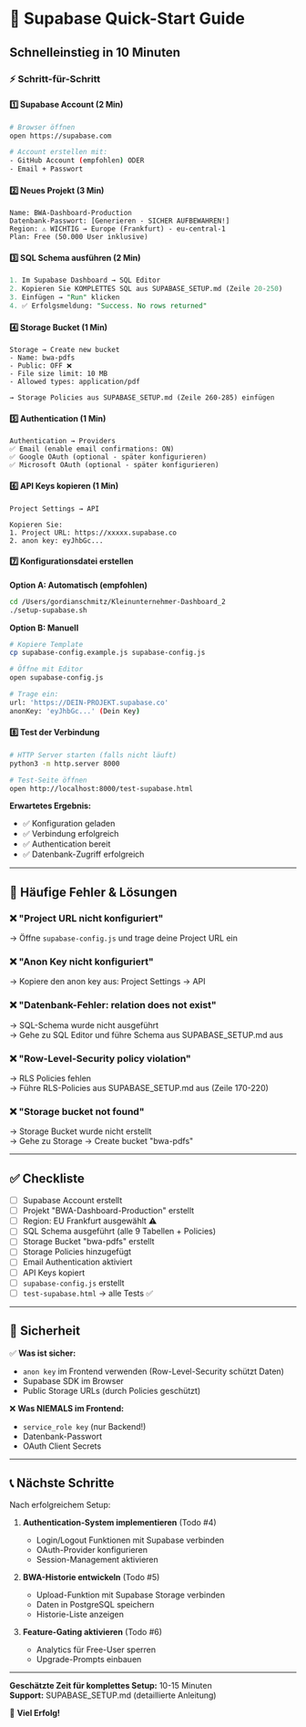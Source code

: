 # 🚀 Supabase Quick-Start Guide

## Schnelleinstieg in 10 Minuten

### ⚡ Schritt-für-Schritt

#### 1️⃣ Supabase Account (2 Min)

```bash
# Browser öffnen
open https://supabase.com

# Account erstellen mit:
- GitHub Account (empfohlen) ODER
- Email + Passwort
```

#### 2️⃣ Neues Projekt (3 Min)

```
Name: BWA-Dashboard-Production
Datenbank-Passwort: [Generieren - SICHER AUFBEWAHREN!]
Region: ⚠️ WICHTIG → Europe (Frankfurt) - eu-central-1
Plan: Free (50.000 User inklusive)
```

#### 3️⃣ SQL Schema ausführen (2 Min)

```sql
1. Im Supabase Dashboard → SQL Editor
2. Kopieren Sie KOMPLETTES SQL aus SUPABASE_SETUP.md (Zeile 20-250)
3. Einfügen → "Run" klicken
4. ✅ Erfolgsmeldung: "Success. No rows returned"
```

#### 4️⃣ Storage Bucket (1 Min)

```
Storage → Create new bucket
- Name: bwa-pdfs
- Public: OFF ❌
- File size limit: 10 MB
- Allowed types: application/pdf

→ Storage Policies aus SUPABASE_SETUP.md (Zeile 260-285) einfügen
```

#### 5️⃣ Authentication (1 Min)

```
Authentication → Providers
✅ Email (enable email confirmations: ON)
✅ Google OAuth (optional - später konfigurieren)
✅ Microsoft OAuth (optional - später konfigurieren)
```

#### 6️⃣ API Keys kopieren (1 Min)

```
Project Settings → API

Kopieren Sie:
1. Project URL: https://xxxxx.supabase.co
2. anon key: eyJhbGc...
```

#### 7️⃣ Konfigurationsdatei erstellen

**Option A: Automatisch (empfohlen)**
```bash
cd /Users/gordianschmitz/Kleinunternehmer-Dashboard_2
./setup-supabase.sh
```

**Option B: Manuell**
```bash
# Kopiere Template
cp supabase-config.example.js supabase-config.js

# Öffne mit Editor
open supabase-config.js

# Trage ein:
url: 'https://DEIN-PROJEKT.supabase.co'
anonKey: 'eyJhbGc...' (Dein Key)
```

#### 8️⃣ Test der Verbindung

```bash
# HTTP Server starten (falls nicht läuft)
python3 -m http.server 8000

# Test-Seite öffnen
open http://localhost:8000/test-supabase.html
```

**Erwartetes Ergebnis:**
- ✅ Konfiguration geladen
- ✅ Verbindung erfolgreich
- ✅ Authentication bereit
- ✅ Datenbank-Zugriff erfolgreich

---

## 🎯 Häufige Fehler & Lösungen

### ❌ "Project URL nicht konfiguriert"
→ Öffne `supabase-config.js` und trage deine Project URL ein

### ❌ "Anon Key nicht konfiguriert"
→ Kopiere den anon key aus: Project Settings → API

### ❌ "Datenbank-Fehler: relation does not exist"
→ SQL-Schema wurde nicht ausgeführt  
→ Gehe zu SQL Editor und führe Schema aus SUPABASE_SETUP.md aus

### ❌ "Row-Level-Security policy violation"
→ RLS Policies fehlen  
→ Führe RLS-Policies aus SUPABASE_SETUP.md aus (Zeile 170-220)

### ❌ "Storage bucket not found"
→ Storage Bucket wurde nicht erstellt  
→ Gehe zu Storage → Create bucket "bwa-pdfs"

---

## ✅ Checkliste

- [ ] Supabase Account erstellt
- [ ] Projekt "BWA-Dashboard-Production" erstellt
- [ ] Region: EU Frankfurt ausgewählt ⚠️
- [ ] SQL Schema ausgeführt (alle 9 Tabellen + Policies)
- [ ] Storage Bucket "bwa-pdfs" erstellt
- [ ] Storage Policies hinzugefügt
- [ ] Email Authentication aktiviert
- [ ] API Keys kopiert
- [ ] `supabase-config.js` erstellt
- [ ] `test-supabase.html` → alle Tests ✅

---

## 🔐 Sicherheit

✅ **Was ist sicher:**
- `anon key` im Frontend verwenden (Row-Level-Security schützt Daten)
- Supabase SDK im Browser
- Public Storage URLs (durch Policies geschützt)

❌ **Was NIEMALS im Frontend:**
- `service_role key` (nur Backend!)
- Datenbank-Passwort
- OAuth Client Secrets

---

## 📞 Nächste Schritte

Nach erfolgreichem Setup:

1. **Authentication-System implementieren** (Todo #4)
   - Login/Logout Funktionen mit Supabase verbinden
   - OAuth-Provider konfigurieren
   - Session-Management aktivieren

2. **BWA-Historie entwickeln** (Todo #5)
   - Upload-Funktion mit Supabase Storage verbinden
   - Daten in PostgreSQL speichern
   - Historie-Liste anzeigen

3. **Feature-Gating aktivieren** (Todo #6)
   - Analytics für Free-User sperren
   - Upgrade-Prompts einbauen

---

**Geschätzte Zeit für komplettes Setup:** 10-15 Minuten  
**Support:** SUPABASE_SETUP.md (detaillierte Anleitung)

🎉 **Viel Erfolg!**
